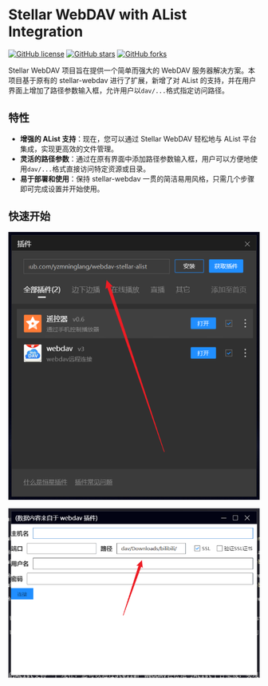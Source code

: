 # Stellar WebDAV with AList Integration

[![GitHub license](https://img.shields.io/github/license/yzmninglang/stellar-webdav-alist)](https://github.com/yzmninglang/stellar-webdav-alist/blob/main/LICENSE)
[![GitHub stars](https://img.shields.io/github/stars/yzmninglang/stellar-webdav-alist)](https://github.com/yzmninglang/stellar-webdav-alist/stargazers)
[![GitHub forks](https://img.shields.io/github/forks/yzmninglang/stellar-webdav-alist)](https://github.com/yzmninglang/stellar-webdav-alist/network)

Stellar WebDAV 项目旨在提供一个简单而强大的 WebDAV 服务器解决方案。本项目基于原有的 stellar-webdav 进行了扩展，新增了对 AList 的支持，并在用户界面上增加了路径参数输入框，允许用户以`dav/...`格式指定访问路径。

## 特性

- **增强的 AList 支持**：现在，您可以通过 Stellar WebDAV 轻松地与 AList 平台集成，实现更高效的文件管理。
- **灵活的路径参数**：通过在原有界面中添加路径参数输入框，用户可以方便地使用`dav/...`格式直接访问特定资源或目录。
- **易于部署和使用**：保持 stellar-webdav 一贯的简洁易用风格，只需几个步骤即可完成设置并开始使用。

## 快速开始



![image-20250306181923485](./pic/image-20250306181923485.png)



![image-20250306182041469](./pic/image-20250306182041469.png)